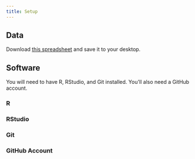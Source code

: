 ```yaml
---
title: Setup
---
```


## Data

Download [this spreadsheet](data/rstudio-git.csv) and save it to your desktop.

## Software

You will need to have R, RStudio, and Git installed. You'll also need a GitHub account.

### R


### RStudio


### Git


### GitHub Account

